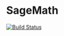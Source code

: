 # SageMath

[![Build Status](https://github.com/mkoeppe/SageMath.jl/workflows/CI/badge.svg)](https://github.com/mkoeppe/SageMath.jl/actions)
